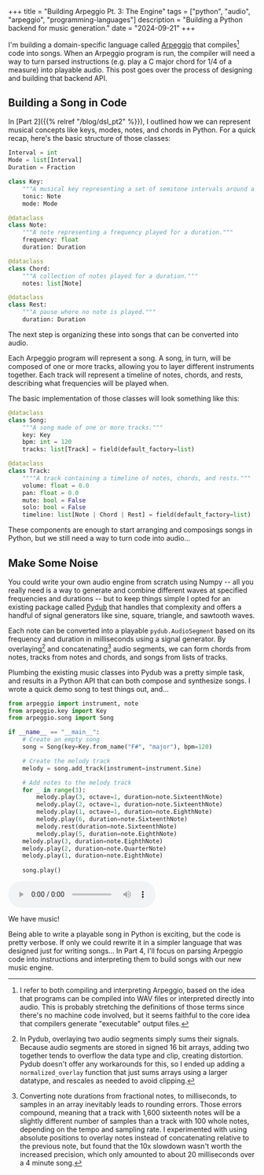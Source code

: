 +++
title = "Building Arpeggio Pt. 3: The Engine"
tags = ["python", "audio", "arpeggio", "programming-languages"]
description = "Building a Python backend for music generation."
date = "2024-09-21"
+++

I'm building a domain-specific language called [Arpeggio](/tag/arpeggio) that compiles[^compiled] code into songs. When an Arpeggio program is run, the compiler will need a way to turn parsed instructions (e.g. play a C major chord for 1/4 of a measure) into playable audio. This post goes over the process of designing and building that backend API.

## Building a Song in Code

In [Part 2]({{% relref "/blog/dsl_pt2" %}}), I outlined how we can represent musical concepts like keys, modes, notes, and chords in Python. For a quick recap, here's the basic structure of those classes:

```python
Interval = int
Mode = list[Interval]
Duration = Fraction

class Key:
    """A musical key representing a set of semitone intervals around a tonic."""
    tonic: Note
    mode: Mode

@dataclass
class Note:
    """A note representing a frequency played for a duration."""
    frequency: float
    duration: Duration

@dataclass
class Chord:
    """A collection of notes played for a duration."""
    notes: list[Note]

@dataclass
class Rest:
    """A pause where no note is played."""
    duration: Duration
```

The next step is organizing these into songs that can be converted into audio.

Each Arpeggio program will represent a song. A song, in turn, will be composed of one or more tracks, allowing you to layer different instruments together. Each track will represent a timeline of notes, chords, and rests, describing what frequencies will be played when.

The basic implementation of those classes will look something like this:

```python
@dataclass
class Song:
    """A song made of one or more tracks."""
    key: Key
    bpm: int = 120
    tracks: list[Track] = field(default_factory=list)

@dataclass
class Track:
    """"A track containing a timeline of notes, chords, and rests."""
    volume: float = 0.0
    pan: float = 0.0
    mute: bool = False
    solo: bool = False
    timeline: list[Note | Chord | Rest] = field(default_factory=list)
```

These components are enough to start arranging and composings songs in Python, but we still need a way to turn code into audio...

## Make Some Noise

You could write your own audio engine from scratch using Numpy -- all you really need is a way to generate and combine different waves at specified frequencies and durations -- but to keep things simple I opted for an existing package called [Pydub](https://github.com/jiaaro/pydub) that handles that complexity and offers a handful of signal generators like sine, square, triangle, and sawtooth waves. 

Each note can be converted into a playable `pydub.AudioSegment` based on its frequency and duration in milliseconds using a signal generator. By overlaying[^overlaying] and concatenating[^concatenating] audio segments, we can form chords from notes, tracks from notes and chords, and songs from lists of tracks.

Plumbing the existing music classes into Pydub was a pretty simple task, and results in a Python API that can both compose and synthesize songs. I wrote a quick demo song to test things out, and...

```python
from arpeggio import instrument, note
from arpeggio.key import Key
from arpeggio.song import Song

if __name__ == "__main__":
    # Create an empty song
    song = Song(key=Key.from_name("F#", "major"), bpm=120)

    # Create the melody track
    melody = song.add_track(instrument=instrument.Sine)

    # Add notes to the melody track
    for _ in range(3):
        melody.play(3, octave=1, duration=note.SixteenthNote)
        melody.play(2, octave=1, duration=note.SixteenthNote)
        melody.play(1, octave=1, duration=note.EighthNote)
        melody.play(6, duration=note.SixteenthNote)
        melody.rest(duration=note.SixteenthNote)
        melody.play(5, duration=note.EighthNote)
    melody.play(3, duration=note.EighthNote)
    melody.play(2, duration=note.QuarterNote)
    melody.play(1, duration=note.EighthNote)
    
    song.play()
```

<audio controls> 
    <source src="/audio/posts/dsl_pt3/knuckle_song.wav" type="audio/wav">
    Your browser does not support the audio element.
</audio>

We have music! 

Being able to write a playable song in Python is exciting, but the code is pretty verbose. If only we could rewrite it in a simpler language that was designed just for writing songs... In Part 4, I'll focus on parsing Arpeggio code into instructions and interpreting them to build songs with our new music engine.

[^compiled]: I refer to both compiling and interpreting Arpeggio, based on the idea that programs can be compiled into WAV files or interpreted directly into audio. This is probably stretching the definitions of those terms since there's no machine code involved, but it seems faithful to the core idea that compilers generate "executable" output files.
[^overlaying]: In Pydub, overlaying two audio segments simply sums their signals. Because audio segments are stored in signed 16 bit arrays, adding two together tends to overflow the data type and clip, creating distortion. Pydub doesn't offer any workarounds for this, so I ended up adding a `normalized_overlay` function that just sums arrays using a larger datatype, and rescales as needed to avoid clipping.
[^concatenating]: Converting note durations from fractional notes, to milliseconds, to samples in an array inevitably leads to rounding errors. Those errors compound, meaning that a track with 1,600 sixteenth notes will be a slightly different number of samples than a track with 100 whole notes, depending on the tempo and sampling rate. I experimented with using absolute positions to overlay notes instead of concatenating relative to the previous note, but found that the 10x slowdown wasn't worth the increased precision, which only amounted to about 20 milliseconds over a 4 minute song.